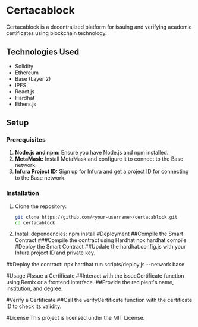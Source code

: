 # Certacablock

Certacablock is a decentralized platform for issuing and verifying academic certificates using blockchain technology.

## Technologies Used

- Solidity
- Ethereum
- Base (Layer 2)
- IPFS
- React.js
- Hardhat
- Ethers.js

## Setup

### Prerequisites

1. **Node.js and npm:** Ensure you have Node.js and npm installed.
2. **MetaMask:** Install MetaMask and configure it to connect to the Base network.
3. **Infura Project ID:** Sign up for Infura and get a project ID for connecting to the Base network.

### Installation

1. Clone the repository:
   ```sh
   git clone https://github.com/<your-username>/certacablock.git
   cd certacablock
2. Install dependencies:
   npm install
#Deployment
##Compile the Smart Contract
###Compile the contract using Hardhat
   npx hardhat compile
#Deploy the Smart Contract
##Update the hardhat.config.js with your Infura project ID and private key.

##Deploy the contract:
   npx hardhat run scripts/deploy.js --network base
   
#Usage
#Issue a Certificate
##Interact with the issueCertificate function using Remix or a frontend interface.
##Provide the recipient's name, institution, and degree.

#Verify a Certificate
##Call the verifyCertificate function with the certificate ID to check its validity.

#License
This project is licensed under the MIT License.
